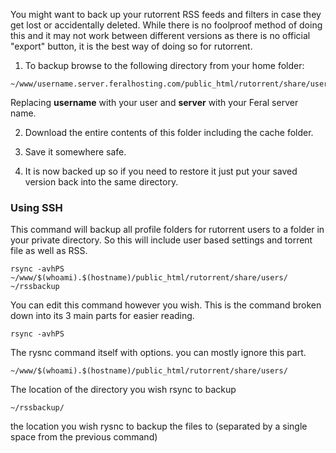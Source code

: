 
You might want to back up your rutorrent RSS feeds and filters in case they get lost or accidentally deleted. While there is no foolproof method of doing this and it may not work between different versions as there is no official "export" button, it is the best way of doing so for rutorrent.

1) To backup browse to the following directory from your home folder:

```
~/www/username.server.feralhosting.com/public_html/rutorrent/share/users/username/settings/rss
```

Replacing **username** with your user and **server** with your Feral server name.

2) Download the entire contents of this folder including the cache folder.

3) Save it somewhere safe.

4) It is now backed up so if you need to restore it just put your saved version back into the same directory.

### Using SSH

This command will backup all profile folders for rutorrent users to a folder in your private directory. So this will include user based settings and torrent file as well as RSS.

```
rsync -avhPS ~/www/$(whoami).$(hostname)/public_html/rutorrent/share/users/ ~/rssbackup
```

You can edit this command however you wish. This is the command broken down into its 3 main parts for easier reading.

```
rsync -avhPS
```

The rysnc command itself with options. you can mostly ignore this part.

```
~/www/$(whoami).$(hostname)/public_html/rutorrent/share/users/
```

The location of the directory you wish rsync to backup

```
~/rssbackup/
```

the location you wish rysnc to backup the files to (separated by a single space from the previous command)




